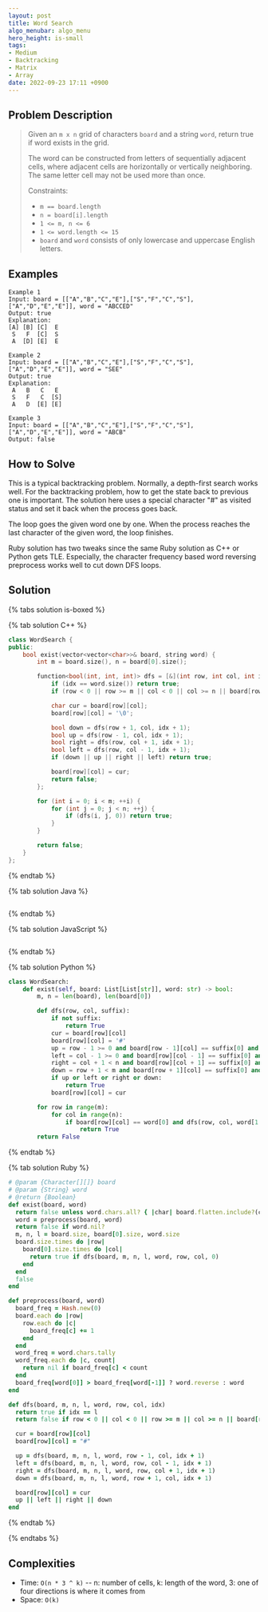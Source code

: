 ```yaml
---
layout: post
title: Word Search
algo_menubar: algo_menu
hero_height: is-small
tags:
- Medium
- Backtracking
- Matrix
- Array
date: 2022-09-23 17:11 +0900
---
```


## Problem Description
> Given an `m x n` grid of characters `board` and a string `word`, return true if word exists in the grid.
>
> The word can be constructed from letters of sequentially adjacent cells, where adjacent cells are
> horizontally or vertically neighboring. The same letter cell may not be used more than once.
>
> Constraints:
> - `m == board.length`
> - `n = board[i].length`
> - `1 <= m, n <= 6`
> - `1 <= word.length <= 15`
> - `board` and `word` consists of only lowercase and uppercase English letters.


## Examples
```
Example 1
Input: board = [["A","B","C","E"],["S","F","C","S"],["A","D","E","E"]], word = "ABCCED"
Output: true
Explanation:
[A] [B] [C]  E
 S   F  [C]  S
 A  [D] [E]  E
```

```
Example 2
Input: board = [["A","B","C","E"],["S","F","C","S"],["A","D","E","E"]], word = "SEE"
Output: true
Explanation:
 A   B   C   E
 S   F   C  [S]
 A   D  [E] [E]
```

```
Example 3
Input: board = [["A","B","C","E"],["S","F","C","S"],["A","D","E","E"]], word = "ABCB"
Output: false
```

## How to Solve
This is a typical backtracking problem. Normally, a depth-first search works well.
For the backtracking problem, how to get the state back to previous one is important.
The solution here uses a special character "#" as visited status and set it back when the process goes back.

The loop goes the given word one by one. When the process reaches the last character of the given word, the loop finishes.

Ruby solution has two tweaks since the same Ruby solution as C++ or Python gets TLE.
Especially, the character frequency based word reversing preprocess works well to cut down DFS loops.

## Solution

{% tabs solution is-boxed %}

{% tab solution C++ %}
```cpp
class WordSearch {
public:
    bool exist(vector<vector<char>>& board, string word) {
        int m = board.size(), n = board[0].size();

        function<bool(int, int, int)> dfs = [&](int row, int col, int idx) {
            if (idx == word.size()) return true;
            if (row < 0 || row >= m || col < 0 || col >= n || board[row][col] != word[idx]) return false;

            char cur = board[row][col];
            board[row][col] = '\0';

            bool down = dfs(row + 1, col, idx + 1);
            bool up = dfs(row - 1, col, idx + 1);
            bool right = dfs(row, col + 1, idx + 1);
            bool left = dfs(row, col - 1, idx + 1);
            if (down || up || right || left) return true;

            board[row][col] = cur;
            return false;
        };

        for (int i = 0; i < m; ++i) {
            for (int j = 0; j < n; ++j) {
                if (dfs(i, j, 0)) return true;
            }
        }

        return false;
    }
};
```
{% endtab %}

{% tab solution Java %}
```java

```
{% endtab %}

{% tab solution JavaScript %}
```js

```
{% endtab %}

{% tab solution Python %}
```python
class WordSearch:
    def exist(self, board: List[List[str]], word: str) -> bool:
        m, n = len(board), len(board[0])

        def dfs(row, col, suffix):
            if not suffix:
                return True
            cur = board[row][col]
            board[row][col] = '#'
            up = row - 1 >= 0 and board[row - 1][col] == suffix[0] and dfs(row - 1, col, suffix[1:])
            left = col - 1 >= 0 and board[row][col - 1] == suffix[0] and dfs(row, col - 1, suffix[1:])
            right = col + 1 < n and board[row][col + 1] == suffix[0] and dfs(row, col + 1, suffix[1:])
            down = row + 1 < m and board[row + 1][col] == suffix[0] and dfs(row + 1, col, suffix[1:])
            if up or left or right or down:
                return True
            board[row][col] = cur

        for row in range(m):
            for col in range(n):
                if board[row][col] == word[0] and dfs(row, col, word[1:]):
                    return True
        return False
```
{% endtab %}

{% tab solution Ruby %}
```ruby
# @param {Character[][]} board
# @param {String} word
# @return {Boolean}
def exist(board, word)
  return false unless word.chars.all? { |char| board.flatten.include?(char) }
  word = preprocess(board, word)
  return false if word.nil?
  m, n, l = board.size, board[0].size, word.size
  board.size.times do |row|
    board[0].size.times do |col|
      return true if dfs(board, m, n, l, word, row, col, 0)
    end
  end
  false
end

def preprocess(board, word)
  board_freq = Hash.new(0)
  board.each do |row|
    row.each do |c|
      board_freq[c] += 1
    end
  end
  word_freq = word.chars.tally
  word_freq.each do |c, count|
    return nil if board_freq[c] < count
  end
  board_freq[word[0]] > board_freq[word[-1]] ? word.reverse : word
end

def dfs(board, m, n, l, word, row, col, idx)
  return true if idx == l
  return false if row < 0 || col < 0 || row >= m || col >= n || board[row][col] != word[idx]

  cur = board[row][col]
  board[row][col] = "#"

  up = dfs(board, m, n, l, word, row - 1, col, idx + 1)
  left = dfs(board, m, n, l, word, row, col - 1, idx + 1)
  right = dfs(board, m, n, l, word, row, col + 1, idx + 1)
  down = dfs(board, m, n, l, word, row + 1, col, idx + 1)

  board[row][col] = cur
  up || left || right || down
end
```
{% endtab %}

{% endtabs %}


## Complexities
- Time: `O(n * 3 ^ k)` -- n: number of cells, k: length of the word, 3: one of four directions is where it comes from
- Space: `O(k)`
